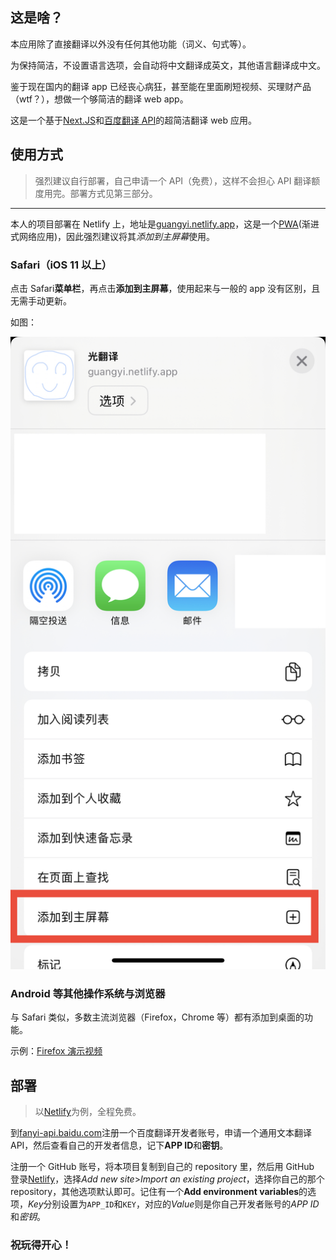 ## 这是啥？

本应用除了直接翻译以外没有任何其他功能（词义、句式等）。

为保持简洁，不设置语言选项，会自动将中文翻译成英文，其他语言翻译成中文。

鉴于现在国内的翻译 app 已经丧心病狂，甚至能在里面刷短视频、买理财产品（wtf？），想做一个够简洁的翻译 web app。

这是一个基于[Next.JS](https://nextjs.org)和[百度翻译 API](https://https://fanyi-api.baidu.com)的超简洁翻译 web 应用。

## 使用方式

> 强烈建议自行部署，自己申请一个 API（免费），这样不会担心 API 翻译额度用完。部署方式见第三部分。

---

本人的项目部署在 Netlify 上，地址是[guangyi.netlify.app](https://guangyi.netlify.app)，这是一个[PWA](https://zh.wikipedia.org/zh-cn/%E6%B8%90%E8%BF%9B%E5%BC%8F%E7%BD%91%E7%BB%9C%E5%BA%94%E7%94%A8%E7%A8%8B%E5%BA%8F)(渐进式网络应用)，因此强烈建议将其*添加到主屏幕*使用。

### Safari（iOS 11 以上）

点击 Safari**菜单栏**，再点击**添加到主屏幕**，使用起来与一般的 app 没有区别，且无需手动更新。

如图：

![Safari添加到主屏幕](/add_to_home.jpeg)

### Android 等其他操作系统与浏览器

与 Safari 类似，多数主流浏览器（Firefox，Chrome 等）都有添加到桌面的功能。

示例：[Firefox 演示视频](https://youtu.be/heSvwQgEMLM)

## 部署

> 以[Netlify](https://netlify.com)为例，全程免费。

到[fanyi-api.baidu.com](https://fanyi-api.baidu.com)注册一个百度翻译开发者账号，申请一个通用文本翻译 API，然后查看自己的开发者信息，记下**APP ID**和**密钥**。

注册一个 GitHub 账号，将本项目复制到自己的 repository 里，然后用 GitHub 登录[Netlify](https://netlify.com)，选择*Add new site*>_Import an existing project_，选择你自己的那个 repository，其他选项默认即可。记住有一个**Add environment variables**的选项，*Key*分别设置为`APP_ID`和`KEY`，对应的*Value*则是你自己开发者账号的*APP ID*和*密钥*。

### 祝玩得开心！
